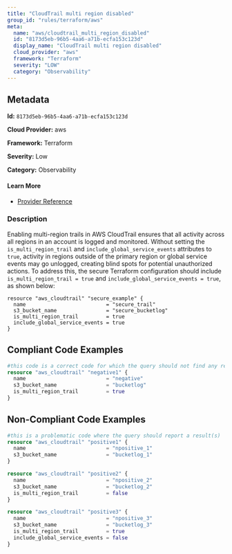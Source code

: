 ```yaml
---
title: "CloudTrail multi region disabled"
group_id: "rules/terraform/aws"
meta:
  name: "aws/cloudtrail_multi_region_disabled"
  id: "8173d5eb-96b5-4aa6-a71b-ecfa153c123d"
  display_name: "CloudTrail multi region disabled"
  cloud_provider: "aws"
  framework: "Terraform"
  severity: "LOW"
  category: "Observability"
---
```

## Metadata

**Id:** `8173d5eb-96b5-4aa6-a71b-ecfa153c123d`

**Cloud Provider:** aws

**Framework:** Terraform

**Severity:** Low

**Category:** Observability

#### Learn More

 - [Provider Reference](https://registry.terraform.io/providers/hashicorp/aws/latest/docs/resources/cloudtrail#is_multi_region_trail)

### Description

 Enabling multi-region trails in AWS CloudTrail ensures that all activity across all regions in an account is logged and monitored. Without setting the `is_multi_region_trail` and `include_global_service_events` attributes to `true`, activity in regions outside of the primary region or global service events may go unlogged, creating blind spots for potential unauthorized actions. To address this, the secure Terraform configuration should include `is_multi_region_trail = true` and `include_global_service_events = true`, as shown below:

```
resource "aws_cloudtrail" "secure_example" {
  name                          = "secure_trail"
  s3_bucket_name                = "secure_bucketlog"
  is_multi_region_trail         = true
  include_global_service_events = true
}
```


## Compliant Code Examples
```terraform
#this code is a correct code for which the query should not find any result
resource "aws_cloudtrail" "negative1" {
  name                          = "negative"
  s3_bucket_name                = "bucketlog"
  is_multi_region_trail         = true
}

```
## Non-Compliant Code Examples
```terraform
#this is a problematic code where the query should report a result(s)
resource "aws_cloudtrail" "positive1" {
  name                          = "npositive_1"
  s3_bucket_name                = "bucketlog_1"
}

```

```terraform
resource "aws_cloudtrail" "positive2" {
  name                          = "npositive_2"
  s3_bucket_name                = "bucketlog_2"
  is_multi_region_trail         = false
}

```

```terraform
resource "aws_cloudtrail" "positive3" {
  name                          = "npositive_3"
  s3_bucket_name                = "bucketlog_3"
  is_multi_region_trail         = true
  include_global_service_events = false
}

```